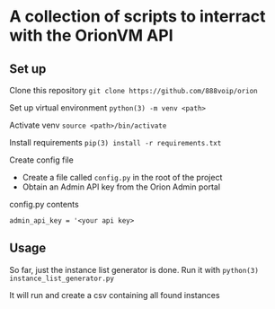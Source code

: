 # A collection of scripts to interract with the OrionVM API

## Set up
Clone this repository
`git clone https://github.com/888voip/orion`

Set up virtual environment
`python(3) -m venv <path>`

Activate venv
`source <path>/bin/activate`

Install requirements
`pip(3) install -r requirements.txt`

Create config file
* Create a file called `config.py` in the root of the project
* Obtain an Admin API key from the Orion Admin portal

config.py contents
```
admin_api_key = '<your api key>
```

## Usage
So far, just the instance list generator is done.
Run it with `python(3) instance_list_generator.py`

It will run and create a csv containing all found instances